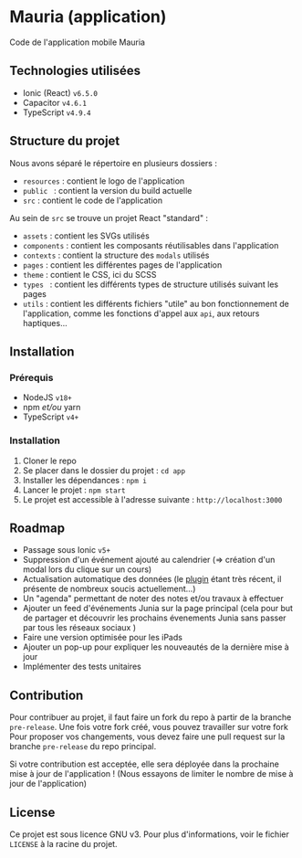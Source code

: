 # Mauria (application)
Code de l'application mobile Mauria

## Technologies utilisées

- Ionic (React) `v6.5.0`
- Capacitor `v4.6.1`
- TypeScript `v4.9.4`

## Structure du projet

Nous avons séparé le répertoire en plusieurs dossiers :
- `resources` : contient le logo de l'application
- `public ` : contient la version du build actuelle
- `src` : contient le code de l'application

Au sein de `src` se trouve un projet React "standard" :
- `assets` : contient les SVGs utilisés
- `components` : contient les composants réutilisables dans l'application
- `contexts` : contient la structure des `modals` utilisés
- `pages` : contient les différentes pages de l'application
- `theme` : contient le CSS, ici du SCSS
- `types ` : contient les différents types de structure utilisés suivant les pages
- `utils` : contient les différents fichiers "utile" au bon fonctionnement de l'application, comme les fonctions d'appel aux `api`, aux retours haptiques...


## Installation

### Prérequis

- NodeJS `v18+`
- npm *et/ou* yarn
- TypeScript `v4+`

### Installation

1. Cloner le repo
2. Se placer dans le dossier du projet : `cd app`
3. Installer les dépendances : `npm i`
4. Lancer le projet : `npm start`
5. Le projet est accessible à l'adresse suivante : `http://localhost:3000`


## Roadmap
- Passage sous Ionic `v5+`
- Suppression d'un événement ajouté au calendrier (=> création d'un modal lors du clique sur un cours)
- Actualisation automatique des données (le [plugin](https://github.com/ionic-team/capacitor-background-runner) étant très récent, il présente de nombreux soucis actuellement...)
- Un "agenda" permettant de noter des notes et/ou travaux à effectuer
- Ajouter un feed d'événements Junia sur la page principal (cela pour but de partager et découvrir les prochains évenements Junia sans passer par tous les réseaux sociaux )
- Faire une version optimisée pour les iPads
- Ajouter un pop-up pour expliquer les nouveautés de la dernière mise à jour
- Implémenter des tests unitaires

## Contribution

Pour contribuer au projet, il faut faire un fork du repo à partir de la branche `pre-release`.
Une fois votre fork créé, vous pouvez travailler sur votre fork
Pour proposer vos changements, vous devez faire une pull request sur la branche `pre-release` du repo principal.

Si votre contribution est acceptée, elle sera déployée dans la prochaine mise à jour de l'application ! (Nous essayons de limiter le nombre de mise à jour de l'application)

## License
Ce projet est sous licence GNU v3. Pour plus d'informations, voir le fichier `LICENSE` à la racine du projet.
